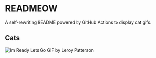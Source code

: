 # READMEOW

A self-rewriting README powered by GitHub Actions to display cat gifs.

## Cats

![Im Ready Lets Go GIF by Leroy Patterson](https://media4.giphy.com/media/CjmvTCZf2U3p09Cn0h/200.gif?cid=9acd02da2rq5p3t2g6wunwirxdwjyhwcnfzpc23jo6d38igx&ep=v1_gifs_search&rid=200.gif&ct=g)
